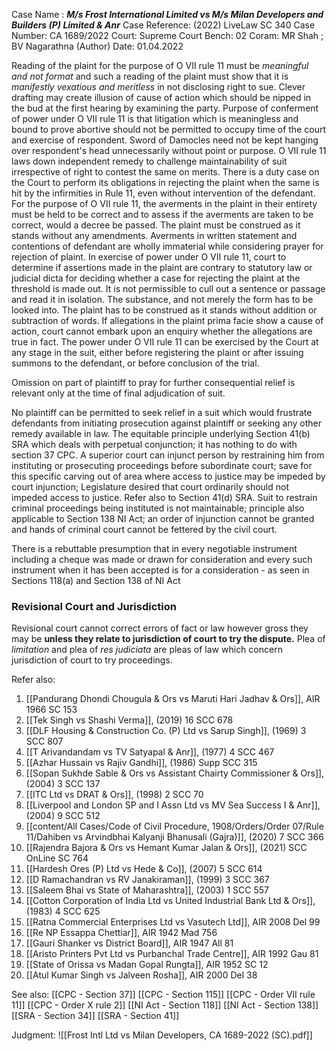 Case Name : ***M/s Frost International Limited vs M/s Milan Developers and Builders (P) Limited & Anr***
Case Reference: (2022) LiveLaw SC 340
Case Number: CA 1689/2022
Court: Supreme Court
Bench: 02
Coram: MR Shah ; BV Nagarathna (Author)
Date: 01.04.2022

Reading of the plaint for the purpose of O VII rule 11 must be *meaningful and not format* and such a reading of the plaint must show that it is *manifestly vexatious and meritless* in not disclosing right to sue.
Clever drafting may create illusion of cause of action which should be nipped in the bud at the first hearing by examining the party.
Purpose of conferment of power under O VII rule 11 is that litigation which is meaningless and bound to prove abortive should not be permitted to occupy time of the court and exercise of respondent. Sword of Damocles need not be kept hanging over respondent's head unnecessarily without point or purpose.
O VII rule 11 laws down independent remedy to challenge maintainability of suit irrespective of right to contest the same on merits.
There is a duty case on the Court to perform its obligations in rejecting the plaint when the same is hit by the infirmities in Rule 11, even without intervention of the defendant.
For the purpose of O VII rule 11, the averments in the plaint in their entirety must be held to be correct and to assess if the averments are taken to be correct, would a decree be passed.
The plaint must be construed as it stands without any amendments.
Averments in written statement and contentions of defendant are wholly immaterial while considering prayer for rejection of plaint.
In exercise of power under O VII rule 11, court to determine if assertions made in the plaint are contrary to statutory law or judicial dicta for deciding whether a case for rejecting the plaint at the threshold is made out.
It is not permissible to cull out a sentence or passage and read it in isolation. The substance, and not merely the form has to be looked into. The plaint has to be construed as it stands without addition or subtraction of words.
If allegations in the plaint prima facie show a cause of action, court cannot embark upon an enquiry whether the allegations are true in fact.
The power under O VII rule 11 can be exercised by the Court at any stage in the suit, either before registering the plaint or after issuing summons to the defendant, or before conclusion of the trial.

Omission on part of plaintiff to pray for further consequential relief is relevant only at the time of final adjudication of suit.

No plaintiff can be permitted to seek relief in a suit which would frustrate defendants from initiating prosecution against plaintiff or seeking any other remedy available in law.
The equitable principle underlying Section 41(b) SRA which deals with perpetual conjunction; it has nothing to do with section 37 CPC. A superior court can injunct person by restraining him from instituting or prosecuting proceedings before subordinate court; save for this specific carving out of area where access to justice may be impeded by court injunction; Legislature desired that court ordinarily should not impeded access to justice. Refer also to Section 41(d) SRA.
Suit to restrain criminal proceedings being instituted is not maintainable; principle also applicable to Section 138 NI Act; an order of injunction cannot be granted and hands of criminal court cannot be fettered by the civil court.

There is a rebuttable presumption that in every negotiable instrument including a cheque was made or drawn for consideration and every such instrument when it has been accepted is for a consideration - as seen in Sections 118(a) and Section 138 of NI Act

### Revisional Court and Jurisdiction

Revisional court cannot correct errors of fact or law however gross they may be **unless they relate to jurisdiction of court to try the dispute.** Plea of *limitation* and plea of *res judiciata* are pleas of law which concern jurisdiction of court to try proceedings.

Refer also:
1. [[Pandurang Dhondi Chougula & Ors vs Maruti Hari Jadhav & Ors]], AIR 1966 SC 153
2. [[Tek Singh vs Shashi Verma]], (2019) 16 SCC 678
3. [[DLF Housing & Construction Co. (P) Ltd vs Sarup Singh]], (1969) 3 SCC 807
4. [[T Arivandandam vs TV Satyapal & Anr]], (1977) 4 SCC 467
5. [[Azhar Hussain vs Rajiv Gandhi]], (1986) Supp SCC 315
6. [[Sopan Sukhde Sable & Ors vs Assistant Chairty Commissioner & Ors]], (2004) 3 SCC 137
7. [[ITC Ltd vs DRAT & Ors]], (1998) 2 SCC 70
8. [[Liverpool and London SP and I Assn Ltd vs MV Sea Success I & Anr]], (2004) 9 SCC 512
9. [[content/All Cases/Code of Civil Procedure, 1908/Orders/Order 07/Rule 11/Dahiben vs Arvindbhai Kalyanji Bhanusali (Gajra)]], (2020) 7 SCC 366
10. [[Rajendra Bajora & Ors vs Hemant Kumar Jalan & Ors]], (2021) SCC OnLine SC 764
11. [[Hardesh Ores (P) Ltd vs Hede & Co]], (2007) 5 SCC 614
12. [[D Ramachandran vs RV Janakiraman]], (1999) 3 SCC 367
13. [[Saleem Bhai vs State of Maharashtra]], (2003) 1 SCC 557
14. [[Cotton Corporation of India Ltd vs United Industrial Bank Ltd & Ors]], (1983) 4 SCC 625
15. [[Ratna Commercial Enterprises Ltd vs Vasutech Ltd]], AIR 2008 Del 99
16. [[Re NP Essappa Chettiar]], AIR 1942 Mad 756
17. [[Gauri Shanker vs District Board]], AIR 1947 All 81
18. [[Aristo Printers Pvt Ltd vs Purbanchal Trade Centre]], AIR 1992 Gau 81
19. [[State of Orissa vs Madan Gopal Rungta]], AIR 1952 SC 12
20. [[Atul Kumar Singh vs Jalveen Rosha]], AIR 2000 Del 38

See also:
[[CPC - Section 37]]
[[CPC - Section 115]] 
[[CPC - Order VII rule 11]]
[[CPC - Order X rule 2]]
[[NI Act - Section 118]]
[[NI Act - Section 138]]
[[SRA - Section 34]]
[[SRA - Section 41]]

Judgment:
![[Frost Intl Ltd vs Milan Developers, CA 1689-2022 (SC).pdf]]